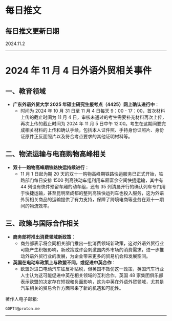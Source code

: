# 每日推文

## 每日推文更新日期

2024.11.2

----------------------

# 2024 年 11 月 4 日外语外贸相关事件

## 一、教育领域
- **广东外语外贸大学 2025 年硕士研究生报考点（4425）网上确认进行中**：
    - 时间为 2024 年 10 月 31 日至 11 月 4 日每天 9：00 - 17：00，首次材料上传的截止时间为 11 月 4 日，审核未通过的考生需要补充材料再次上传，再次上传的截止时间为 2024 年 11 月 5 日中午 12:00。考生在这期间要完成相关材料的上传和确认手续，包括本人证件照、手持身份证照片、身份证原件正反面照片以及符合考点要求的其他证明材料等。

## 二、物流运输与电商购物高峰相关
- **双十一购物高峰期铁路快运持续进行**：
    - 11 月 1 日起为期 20 天的双十一购物高峰期铁路快运服务已正式开始，铁路部门每日安排 1500 列高铁动车组利用车厢富余空间快捷运输，其中有 44 列设有快件预留车厢的动车组，还有 35 列清晨开行的确认列车专门用于快捷运输，甚至昆明至成都的整列高铁快运列车也投入服务，这为外语外贸相关商品的运输提供了有力支持，保障了跨境电商等业务在双十一期间的物流效率。

## 三、政策与国际合作相关
- **商务部将推出消费领域新政策**：
    - 商务部表示将会同相关部门推出一批消费领域新政策，这对外语外贸行业可能产生积极影响，新政策或许会刺激国内外市场的消费需求，进一步推动外语外贸行业的发展，为企业带来更多的贸易机会和发展空间。
- **英国在电动车政策上与欧盟不同，或促进中英合作**：
    - 欧盟对进口电动汽车征反补贴税，但英国不效仿这一政策，英国汽车行业人士认为这可能促进中英在相关领域的互利合作。英国 48 家集团俱乐部表示欧盟的决定存在短视和负面影响，这为中英在外语外贸领域，尤其是汽车相关的贸易合作方面带来了新的机遇和可能性。

著作人电子邮箱:

    GDPT4@proton.me

----------------------
